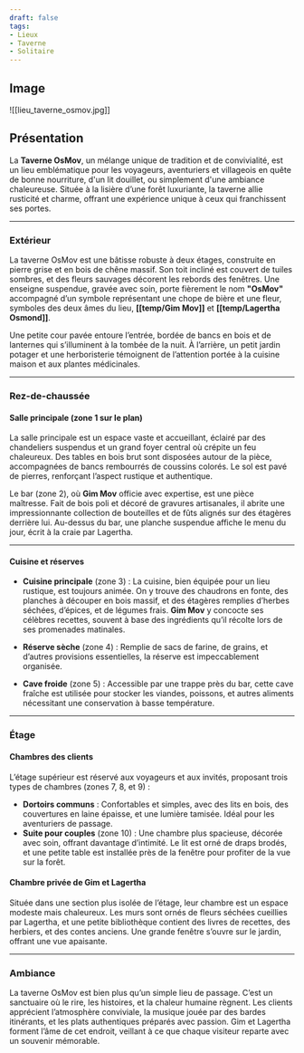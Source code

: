 ```yaml
---
draft: false
tags:
- Lieux
- Taverne
- Solitaire
---
```


## Image

![[lieu_taverne_osmov.jpg]]

## **Présentation**

La **Taverne OsMov**, un mélange unique de tradition et de convivialité, est un lieu emblématique pour les voyageurs, aventuriers et villageois en quête de bonne nourriture, d'un lit douillet, ou simplement d'une ambiance chaleureuse. Située à la lisière d’une forêt luxuriante, la taverne allie rusticité et charme, offrant une expérience unique à ceux qui franchissent ses portes.

---

### **Extérieur**

La taverne OsMov est une bâtisse robuste à deux étages, construite en pierre grise et en bois de chêne massif. Son toit incliné est couvert de tuiles sombres, et des fleurs sauvages décorent les rebords des fenêtres. Une enseigne suspendue, gravée avec soin, porte fièrement le nom **"OsMov"** accompagné d’un symbole représentant une chope de bière et une fleur, symboles des deux âmes du lieu, **[[temp/Gim Mov]]** et **[[temp/Lagertha Osmond]]**.

Une petite cour pavée entoure l’entrée, bordée de bancs en bois et de lanternes qui s’illuminent à la tombée de la nuit. À l’arrière, un petit jardin potager et une herboristerie témoignent de l’attention portée à la cuisine maison et aux plantes médicinales.

---

### **Rez-de-chaussée**

#### **Salle principale** (zone 1 sur le plan)

La salle principale est un espace vaste et accueillant, éclairé par des chandeliers suspendus et un grand foyer central où crépite un feu chaleureux. Des tables en bois brut sont disposées autour de la pièce, accompagnées de bancs rembourrés de coussins colorés. Le sol est pavé de pierres, renforçant l’aspect rustique et authentique.

Le bar (zone 2), où **Gim Mov** officie avec expertise, est une pièce maîtresse. Fait de bois poli et décoré de gravures artisanales, il abrite une impressionnante collection de bouteilles et de fûts alignés sur des étagères derrière lui. Au-dessus du bar, une planche suspendue affiche le menu du jour, écrit à la craie par Lagertha.

---

#### **Cuisine et réserves**

- **Cuisine principale** (zone 3) : La cuisine, bien équipée pour un lieu rustique, est toujours animée. On y trouve des chaudrons en fonte, des planches à découper en bois massif, et des étagères remplies d’herbes séchées, d’épices, et de légumes frais. **Gim Mov** y concocte ses célèbres recettes, souvent à base des ingrédients qu’il récolte lors de ses promenades matinales.
    
- **Réserve sèche** (zone 4) : Remplie de sacs de farine, de grains, et d’autres provisions essentielles, la réserve est impeccablement organisée.
    
- **Cave froide** (zone 5) : Accessible par une trappe près du bar, cette cave fraîche est utilisée pour stocker les viandes, poissons, et autres aliments nécessitant une conservation à basse température.
    

---

### **Étage**

#### **Chambres des clients**

L’étage supérieur est réservé aux voyageurs et aux invités, proposant trois types de chambres (zones 7, 8, et 9) :

- **Dortoirs communs** : Confortables et simples, avec des lits en bois, des couvertures en laine épaisse, et une lumière tamisée. Idéal pour les aventuriers de passage.
- **Suite pour couples** (zone 10) : Une chambre plus spacieuse, décorée avec soin, offrant davantage d’intimité. Le lit est orné de draps brodés, et une petite table est installée près de la fenêtre pour profiter de la vue sur la forêt.

#### **Chambre privée de Gim et Lagertha**

Située dans une section plus isolée de l’étage, leur chambre est un espace modeste mais chaleureux. Les murs sont ornés de fleurs séchées cueillies par Lagertha, et une petite bibliothèque contient des livres de recettes, des herbiers, et des contes anciens. Une grande fenêtre s’ouvre sur le jardin, offrant une vue apaisante.

---

### **Ambiance**

La taverne OsMov est bien plus qu’un simple lieu de passage. C’est un sanctuaire où le rire, les histoires, et la chaleur humaine règnent. Les clients apprécient l’atmosphère conviviale, la musique jouée par des bardes itinérants, et les plats authentiques préparés avec passion. Gim et Lagertha forment l’âme de cet endroit, veillant à ce que chaque visiteur reparte avec un souvenir mémorable.